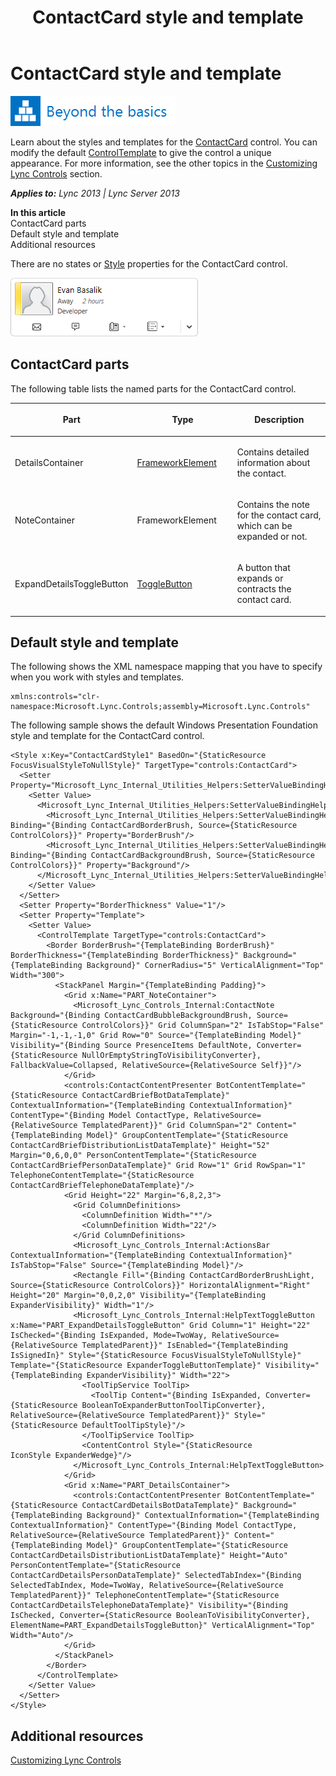 ﻿---
title: ContactCard style and template
TOCTitle: ContactCard style and template
ms:assetid: 7214ea80-2c40-4d48-a12b-f2088feca660
ms:mtpsurl: https://msdn.microsoft.com/en-us/library/JJ933075(v=office.15)
ms:contentKeyID: 50877205
ms.date: 07/24/2014
mtps_version: v=office.15
---

# ContactCard style and template

![Beyond the basics topic](images/JJ945548.mod_icon_beyondbasics_long(Office.15).png "Beyond the basics topic")

Learn about the styles and templates for the [ContactCard](contactcard-class-microsoft-lync-controls_1.md) control. You can modify the default [ControlTemplate](http://msdn.microsoft.com/en-us/library/system.windows.controls.controltemplate\(vs.95\).aspx) to give the control a unique appearance. For more information, see the other topics in the [Customizing Lync Controls](customizing-lync-controls.md) section.


_**Applies to:** Lync 2013 | Lync Server 2013_

**In this article**  
ContactCard parts  
Default style and template  
Additional resources  

There are no states or [Style](http://msdn.microsoft.com/en-us/library/system.windows.style\(vs.95\).aspx) properties for the ContactCard control.

![ContactCard](images/JJ945582.ContactCard_rtm(Office.15).png "ContactCard")

## ContactCard parts

The following table lists the named parts for the ContactCard control.

<table>
<colgroup>
<col style="width: 33%" />
<col style="width: 33%" />
<col style="width: 33%" />
</colgroup>
<thead>
<tr class="header">
<th><p>Part</p></th>
<th><p>Type</p></th>
<th><p>Description</p></th>
</tr>
</thead>
<tbody>
<tr class="odd">
<td><p>DetailsContainer</p></td>
<td><p><a href="http://msdn.microsoft.com/en-us/library/system.windows.frameworkelement.aspx">FrameworkElement</a></p></td>
<td><p>Contains detailed information about the contact.</p></td>
</tr>
<tr class="even">
<td><p>NoteContainer</p></td>
<td><p>FrameworkElement</p></td>
<td><p>Contains the note for the contact card, which can be expanded or not.</p></td>
</tr>
<tr class="odd">
<td><p>ExpandDetailsToggleButton</p></td>
<td><p><a href="http://msdn.microsoft.com/en-us/library/system.windows.controls.primitives.togglebutton.aspx">ToggleButton</a></p></td>
<td><p>A button that expands or contracts the contact card.</p></td>
</tr>
</tbody>
</table>


## Default style and template

The following shows the XML namespace mapping that you have to specify when you work with styles and templates.

    xmlns:controls="clr-namespace:Microsoft.Lync.Controls;assembly=Microsoft.Lync.Controls"

The following sample shows the default Windows Presentation Foundation style and template for the ContactCard control.

    <Style x:Key="ContactCardStyle1" BasedOn="{StaticResource FocusVisualStyleToNullStyle}" TargetType="controls:ContactCard">
      <Setter Property="Microsoft_Lync_Internal_Utilities_Helpers:SetterValueBindingHelper PropertyBindingCollection">
        <Setter Value>
          <Microsoft_Lync_Internal_Utilities_Helpers:SetterValueBindingHelperCollection>
            <Microsoft_Lync_Internal_Utilities_Helpers:SetterValueBindingHelper Binding="{Binding ContactCardBorderBrush, Source={StaticResource ControlColors}}" Property="BorderBrush"/>
            <Microsoft_Lync_Internal_Utilities_Helpers:SetterValueBindingHelper Binding="{Binding ContactCardBackgroundBrush, Source={StaticResource ControlColors}}" Property="Background"/>
          </Microsoft_Lync_Internal_Utilities_Helpers:SetterValueBindingHelperCollection>
        </Setter Value>
      </Setter>
      <Setter Property="BorderThickness" Value="1"/>
      <Setter Property="Template">
        <Setter Value>
          <ControlTemplate TargetType="controls:ContactCard">
            <Border BorderBrush="{TemplateBinding BorderBrush}" BorderThickness="{TemplateBinding BorderThickness}" Background="{TemplateBinding Background}" CornerRadius="5" VerticalAlignment="Top" Width="300">
              <StackPanel Margin="{TemplateBinding Padding}">
                <Grid x:Name="PART_NoteContainer">
                  <Microsoft_Lync_Controls_Internal:ContactNote Background="{Binding ContactCardBubbleBackgroundBrush, Source={StaticResource ControlColors}}" Grid ColumnSpan="2" IsTabStop="False" Margin="-1,-1,-1,0" Grid Row="0" Source="{TemplateBinding Model}" Visibility="{Binding Source PresenceItems DefaultNote, Converter={StaticResource NullOrEmptyStringToVisibilityConverter}, FallbackValue=Collapsed, RelativeSource={RelativeSource Self}}"/>
                </Grid>
                <controls:ContactContentPresenter BotContentTemplate="{StaticResource ContactCardBriefBotDataTemplate}" ContextualInformation="{TemplateBinding ContextualInformation}" ContentType="{Binding Model ContactType, RelativeSource={RelativeSource TemplatedParent}}" Grid ColumnSpan="2" Content="{TemplateBinding Model}" GroupContentTemplate="{StaticResource ContactCardBriefDistributionListDataTemplate}" Height="52" Margin="0,6,0,0" PersonContentTemplate="{StaticResource ContactCardBriefPersonDataTemplate}" Grid Row="1" Grid RowSpan="1" TelephoneContentTemplate="{StaticResource ContactCardBriefTelephoneDataTemplate}"/>
                <Grid Height="22" Margin="6,8,2,3">
                  <Grid ColumnDefinitions>
                    <ColumnDefinition Width="*"/>
                    <ColumnDefinition Width="22"/>
                  </Grid ColumnDefinitions>
                  <Microsoft_Lync_Controls_Internal:ActionsBar ContextualInformation="{TemplateBinding ContextualInformation}" IsTabStop="False" Source="{TemplateBinding Model}"/>
                  <Rectangle Fill="{Binding ContactCardBorderBrushLight, Source={StaticResource ControlColors}}" HorizontalAlignment="Right" Height="20" Margin="0,0,2,0" Visibility="{TemplateBinding ExpanderVisibility}" Width="1"/>
                  <Microsoft_Lync_Controls_Internal:HelpTextToggleButton x:Name="PART_ExpandDetailsToggleButton" Grid Column="1" Height="22" IsChecked="{Binding IsExpanded, Mode=TwoWay, RelativeSource={RelativeSource TemplatedParent}}" IsEnabled="{TemplateBinding IsSignedIn}" Style="{StaticResource FocusVisualStyleToNullStyle}" Template="{StaticResource ExpanderToggleButtonTemplate}" Visibility="{TemplateBinding ExpanderVisibility}" Width="22">
                    <ToolTipService ToolTip>
                      <ToolTip Content="{Binding IsExpanded, Converter={StaticResource BooleanToExpanderButtonToolTipConverter}, RelativeSource={RelativeSource TemplatedParent}}" Style="{StaticResource DefaultToolTipStyle}"/>
                    </ToolTipService ToolTip>
                    <ContentControl Style="{StaticResource IconStyle ExpanderWedge}"/>
                  </Microsoft_Lync_Controls_Internal:HelpTextToggleButton>
                </Grid>
                <Grid x:Name="PART_DetailsContainer">
                  <controls:ContactContentPresenter BotContentTemplate="{StaticResource ContactCardDetailsBotDataTemplate}" Background="{TemplateBinding Background}" ContextualInformation="{TemplateBinding ContextualInformation}" ContentType="{Binding Model ContactType, RelativeSource={RelativeSource TemplatedParent}}" Content="{TemplateBinding Model}" GroupContentTemplate="{StaticResource ContactCardDetailsDistributionListDataTemplate}" Height="Auto" PersonContentTemplate="{StaticResource ContactCardDetailsPersonDataTemplate}" SelectedTabIndex="{Binding SelectedTabIndex, Mode=TwoWay, RelativeSource={RelativeSource TemplatedParent}}" TelephoneContentTemplate="{StaticResource ContactCardDetailsTelephoneDataTemplate}" Visibility="{Binding IsChecked, Converter={StaticResource BooleanToVisibilityConverter}, ElementName=PART_ExpandDetailsToggleButton}" VerticalAlignment="Top" Width="Auto"/>
                </Grid>
              </StackPanel>
            </Border>
          </ControlTemplate>
        </Setter Value>
      </Setter>
    </Style>

## Additional resources

[Customizing Lync Controls](customizing-lync-controls.md)

